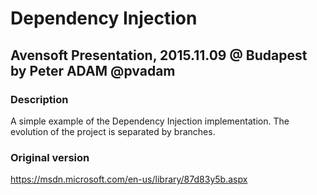 # Dependency Injection
## Avensoft Presentation, 2015.11.09 @ Budapest by Peter ADAM @pvadam

### Description
A simple example of the Dependency Injection implementation. The evolution of the project is separated by branches.

### Original version
https://msdn.microsoft.com/en-us/library/87d83y5b.aspx